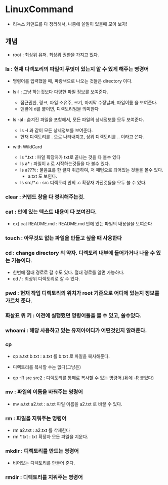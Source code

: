 # LinuxCommand

+ 리눅스 커맨드를 다 정리해서, 나중에 쓸일이 있을때 모아 보자!

## 개념 

+ root :  최상위 유저. 최상위 권한을 가지고 있다. 

### ls : __현재 디렉토리의 파일이 무엇이 있는지__ 알 수 있게 해주는 명령어 
+ 명령어를 입력했을 때, 파랑색으로 나오는 것들은 directory 이다. 
  
+ ls-l : 그냥 하는것보다 다양한 파일 정보를 보여준다. 
  - 접근권한, 링크, 파일 소유주, 크기, 마지막 수정날짜, 파일이름 을 보여준다.
  - 맨앞에 d를 붙이면, 디렉토리임을 의미한다
  
+ ls -al : 숨겨진 파일을 포함해서, 모든 파일의 상세정보를 모두 보여준다. 
  - ls -l 과 같이 모든 상세정보를 보여준다. 
  - 현재 디렉토리를 . 으로 나타내지고, 상위 디렉토리를 .. 이라고 쓴다. 
  
+ with WildCard
  - ls *.txt : 파일 확장자가 txt로 끝나는 것을 다 볼수 있다
  - ls a* : 파일이 a 로 시작하는것들을 다 볼수 있다. 
  - ls a???t : 물음표를 한 글자 취급하여, 저 패턴으로 되어있는 것들을 볼수 있다.
    - a.txt 도 보인다. 
  - ls src/*.c : src 디렉토리 안의 .c 확장자 가진것들을 모두 볼 수 있다.

### clear : 커맨드 창을 다 정리해주는것.

### cat : 안에 있는 텍스트 내용이 다 보여진다. 

+ ex) cat README.md : README.md 안에 있는 파일의 내용물을 보여준다 

### touch : 아무것도 없는 파일을 만들고 싶을 때 사용한다 

### cd : change directory 의 약자. 디렉토리 내부에 들어가거나 나올 수 있는 기능이다.

+ 한번에 절대 경로로 갈 수도 있다. 절대 경로를 알면 가능하다. 
+ cd / : 최상위 디렉토리로 갈 수 있다. 

### pwd : 현재 작업 디렉토리의 위치가 root 기준으로 어디에 있는지 정보를 가르쳐 준다. 

### 화살표 위 키 : 이전에 실행했던 명령어들을 볼 수 있고, 쓸수있다.

### whoami : 해당 사용하고 있는 유저아이디가 어떤것인지 알려준다. 

### cp 
+ cp a.txt b.txt : a.txt 를 b.txt 로 파일을 복사해준다. 
+ 디렉토리를 복사할 수는 없다(그냥은)

+ cp -R src src2  : 디렉토리를 통째로 복사할 수 있는 명령어.(뒤에 -R 붙었다)

### mv : 파일의 이름을 바꿔주는 명령어

+ mv a.txt a2.txt : a.txt 파일 이름을 a2.txt 로 바꿀 수 있다.

### rm : 파일을 지워주는 명령어

+ rm a2.txt : a2.txt 를 삭제한다 
+ rm *.txt : txt 확장자 모든 파일을 지운다. 

### mkdir : 디렉토리를 만드는 명령어
+ 비어있는 디렉토리를 만들어 준다. 

### rmdir : 디렉토리를 지워주는 명령어

